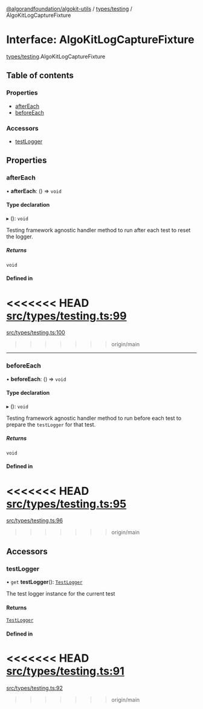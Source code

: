 [@algorandfoundation/algokit-utils](../README.md) / [types/testing](../modules/types_testing.md) / AlgoKitLogCaptureFixture

# Interface: AlgoKitLogCaptureFixture

[types/testing](../modules/types_testing.md).AlgoKitLogCaptureFixture

## Table of contents

### Properties

- [afterEach](types_testing.AlgoKitLogCaptureFixture.md#aftereach)
- [beforeEach](types_testing.AlgoKitLogCaptureFixture.md#beforeeach)

### Accessors

- [testLogger](types_testing.AlgoKitLogCaptureFixture.md#testlogger)

## Properties

### afterEach

• **afterEach**: () => `void`

#### Type declaration

▸ (): `void`

Testing framework agnostic handler method to run after each test to reset the logger.

##### Returns

`void`

#### Defined in

<<<<<<< HEAD
[src/types/testing.ts:99](https://github.com/joe-p/algokit-utils-ts/blob/main/src/types/testing.ts#L99)
=======
[src/types/testing.ts:100](https://github.com/algorandfoundation/algokit-utils-ts/blob/main/src/types/testing.ts#L100)
>>>>>>> origin/main

___

### beforeEach

• **beforeEach**: () => `void`

#### Type declaration

▸ (): `void`

Testing framework agnostic handler method to run before each test to prepare the `testLogger` for that test.

##### Returns

`void`

#### Defined in

<<<<<<< HEAD
[src/types/testing.ts:95](https://github.com/joe-p/algokit-utils-ts/blob/main/src/types/testing.ts#L95)
=======
[src/types/testing.ts:96](https://github.com/algorandfoundation/algokit-utils-ts/blob/main/src/types/testing.ts#L96)
>>>>>>> origin/main

## Accessors

### testLogger

• `get` **testLogger**(): [`TestLogger`](../classes/testing.TestLogger.md)

The test logger instance for the current test

#### Returns

[`TestLogger`](../classes/testing.TestLogger.md)

#### Defined in

<<<<<<< HEAD
[src/types/testing.ts:91](https://github.com/joe-p/algokit-utils-ts/blob/main/src/types/testing.ts#L91)
=======
[src/types/testing.ts:92](https://github.com/algorandfoundation/algokit-utils-ts/blob/main/src/types/testing.ts#L92)
>>>>>>> origin/main
